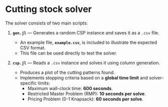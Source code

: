 # Cutting stock solver

The solver consists of two main scripts:

1. **`gen.jl`** — Generates a random CSP instance and saves it as a `.csv` file.  
   - An example file, **`example.csv`**, is included to illustrate the expected CSV format.  
   - This file can be used directly to test the solver.

2. **`csp.jl`** — Reads a `.csv` instance and solves it using column generation.  
   - Produces a plot of the cutting patterns found.  
   - Implements stopping criteria based on a **global time limit** and solver-specific limits:  
     - Maximum wall-clock time: **600 seconds**.  
     - Restricted Master Problem (RMP): **10 seconds per solve**.  
     - Pricing Problem (0-1 Knapsack): **60 seconds per solve**.
